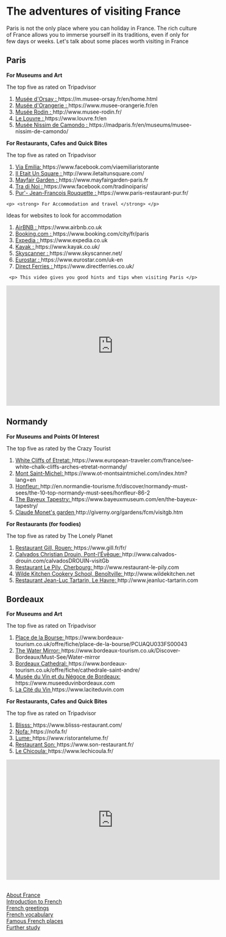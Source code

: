 <h1> The adventures of visiting France </h1>
<body>
<p> Paris is not the only place where you can holiday in France. The rich culture of France allows you to immerse yourself in its traditions, even if only for few days or weeks. Let's talk about some places worth visiting in France </p>

<h2> Paris </h2>
<p> <strong> For Museums and Art </strong> </p>
<p> The top five as rated on Tripadvisor </p>
  <p> <ol> <li> <a href="https://m.musee-orsay.fr/en/home.html"> Musée d'Orsay : </a>  https://m.musee-orsay.fr/en/home.html </li> 
  <li> <a href="https://www.musee-orangerie.fr/en" > Musée d'Orangerie : </a> https://www.musee-orangerie.fr/en </li>
  <li> <a href="http://www.musee-rodin.fr/"> Musée Rodin : </a> http://www.musee-rodin.fr/ </li>
  <li> <a href="https://www.louvre.fr/en"> Le Louvre : </a> https://www.louvre.fr/en </li>
  <li> <a href="https://madparis.fr/en/museums/musee-nissim-de-camondo/" > Musée Nissim de Camondo : </a>  https://madparis.fr/en/museums/musee-nissim-de-camondo/ </li> 

</ol> </p>
  
  <p> <strong> For Restaurants, Cafes and Quick Bites </strong> </p>
<p>  The top five as rated on Tripadvisor </p>

<p>  <ol> <li> <a href="https://www.facebook.com/viaemiliaristorante?utm_source=tripadvisor&utm_medium=referral"> Via Emilia: </a> https://www.facebook.com/viaemiliaristorante </li>
   <li> <a href="http://www.iletaitunsquare.com/" > Il Etait Un Square : </a> http://www.iletaitunsquare.com/ </li>
   <li> <a href="https://www.mayfairgarden-paris.fr/?utm_source=tripadvisor&utm_medium=referral" > Mayfair Garden : </a> https://www.mayfairgarden-paris.fr </li>
    <li> <a href="https://www.facebook.com/tradinoiparis/" > Tra di Noi : </a> https://www.facebook.com/tradinoiparis/
      <li> <a href="https://www.paris-restaurant-pur.fr/" > Pur'- Jean-Francois Rouquette : </a> https://www.paris-restaurant-pur.fr/ </li> </ol> </p>
      
    <p> <strong> For Accommodation and travel </strong> </p>
<p>  Ideas for websites to look for accommodation </p>
  <p> <ol> <li> <a href="https://www.airbnb.co.uk/" > AirBNB : </a> https://www.airbnb.co.uk </li>
<li> <a href="https://www.booking.com/city/fr/paris.en-gb.html"> Booking.com : </a> https://www.booking.com/city/fr/paris </li> 
<li> <a href="https://www.expedia.co.uk/" > Expedia : </a>  https://www.expedia.co.uk </li> 
 <li> <a href="https://www.kayak.co.uk/" > Kayak : </a> https://www.kayak.co.uk/ </li>
  <li> <a href="https://www.skyscanner.net/" > Skyscanner : </a> https://www.skyscanner.net/ </li>
  <li> <a href="https://www.eurostar.com/uk-en" > Eurostar : </a> https://www.eurostar.com/uk-en </li>  
 <li> <a href="https://www.directferries.co.uk/" > Direct Ferries : </a> https://www.directferries.co.uk/ </li> 

</ol> </p>
  
     <p> This video gives you good hints and tips when visiting Paris </p>
<iframe width="560" height="315" src="https://www.youtube.com/embed/qUiaR-bZEY4" frameborder="0" allow="accelerometer; autoplay; encrypted-media; gyroscope; picture-in-picture" allowfullscreen></iframe>
     
<h2> Normandy </h2>
<p> <strong> For Museums and Points Of Interest </strong> </p>
<p> The top five as rated by the Crazy Tourist </p>
<p> <ol> <li> <a href="https://www.european-traveler.com/france/see-white-chalk-cliffs-arches-etretat-normandy/"> White Cliffs of Etretat: </a> https://www.european-traveler.com/france/see-white-chalk-cliffs-arches-etretat-normandy/ </li> 
 <li> <a href="https://www.ot-montsaintmichel.com/index.htm?lang=en" > Mont Saint-Michel: </a> https://www.ot-montsaintmichel.com/index.htm?lang=en </li> 
      <li> <a href="http://en.normandie-tourisme.fr/discover/normandy-must-sees/the-10-top-normandy-must-sees/honfleur-86-2.html" > Honfleur: </a> http://en.normandie-tourisme.fr/discover/normandy-must-sees/the-10-top-normandy-must-sees/honfleur-86-2 </li> 
       <li> <a href="https://www.bayeuxmuseum.com/en/the-bayeux-tapestry/"> The Bayeux Tapestry: </a> https://www.bayeuxmuseum.com/en/the-bayeux-tapestry/ </li>
  <li> <a href="http://giverny.org/gardens/fcm/visitgb.htm" > Claude Monet's garden </a> http://giverny.org/gardens/fcm/visitgb.htm </li> 

</ol> </p>
  
 <p> <strong> For Restaurants (for foodies) </strong> </p>
 
<p>  The top five as rated by The Lonely Planet </p>

  <p> <ol> <li> <a href="https://www.gill.fr/fr"> Restaurant Gill, Rouen: </a> https://www.gill.fr/fr/ </li> 
<li> <a href="http://www.calvados-drouin.com/calvadosDROUIN-visitGb.html"> Calvados Christian Drouin, Pont-l’Évêque: </a> http://www.calvados-drouin.com/calvadosDROUIN-visitGb </li> 
<li> <a href="http://www.restaurant-le-pily.com/"> Restaurant Le Pily, Cherbourg: </a> http://www.restaurant-le-pily.com </li> 
       <li> <a href="http://www.wildekitchen.net/" > Wilde Kitchen Cookery School, Benoîtville: </a> http://www.wildekitchen.net </li> 
         <li> <a href="http://www.jeanluc-tartarin.com/">  Restaurant Jean-Luc Tartarin, Le Havre: </a> http://www.jeanluc-tartarin.com  </li> </ol> </p>
       
<h2> Bordeaux </h2>

<p> <strong> For Museums and Art </strong> </p>

<p> The top five as rated on Tripadvisor </p>

<p> <ol> <li> <a href="https://www.bordeaux-tourism.co.uk/offre/fiche/place-de-la-bourse/PCUAQU033FS00043l" > Place de la Bourse: </a> https://www.bordeaux-tourism.co.uk/offre/fiche/place-de-la-bourse/PCUAQU033FS00043 </li>
<li> <a href="https://www.bordeaux-tourism.co.uk/Discover-Bordeaux/Must-See/Water-mirror" > The Water Mirror: </a> https://www.bordeaux-tourism.co.uk/Discover-Bordeaux/Must-See/Water-mirror </li> 
        <li> <a href="https://www.bordeaux-tourism.co.uk/offre/fiche/cathedrale-saint-andre/PCUAQU033FS0002B" > Bordeaux Cathedral: </a> https://www.bordeaux-tourism.co.uk/offre/fiche/cathedrale-saint-andre/ </li> 
            <li> <a href="https://www.museeduvinbordeaux.com/" >Musée du Vin et du Négoce de Bordeaux: </a> https://www.museeduvinbordeaux.com </li> 
    <li> <a href="https://www.laciteduvin.com/en" > La Cité du Vin </a> https://www.laciteduvin.com </li> 

</ol> </p>
                   
 <p> <strong> For Restaurants, Cafes and Quick Bites </strong> </p>
<p>  The top five as rated on Tripadvisor 
<p> <ol> <li> <a href="https://www.blisss-restaurant.com/?utm_source=tripadvisor&utm_medium=referral"> Blisss: </a> https://www.blisss-restaurant.com/ </li> 
<li> <a href="https://nofa.fr/"> Nofa: </a> https://nofa.fr/ </li>
 <li> <a href="https://www.ristorantelume.fr/"> Lume: </a> https://www.ristorantelume.fr/ </li> 
  <li> <a href="https://www.son-restaurant.fr/"> Restaurant Son: </a> https://www.son-restaurant.fr/ </li>
 <li> <a href="https://www.lechicoula.fr/"> Le Chicoula: </a> https://www.lechicoula.fr/ </li> </ol> </p>

<p> <iframe width="560" height="315" src="https://www.youtube.com/embed/1hcQOXYPejA" frameborder="0" allow="accelerometer; autoplay; encrypted-media; gyroscope; picture-in-picture" allowfullscreen></iframe> </p>

 <body> <br>
  <a  href="https://georginah2.github.io/SML5202-final-Hutt/page2.html" > About France </a> <br>
  <a  href="https://georginah2.github.io/SML5202-final-Hutt/page3.html" > Introduction to French  </a>  <br>
   <a  href="https://georginah2.github.io/SML5202-final-Hutt/page4.html" > French greetings </a>  <br>
  <a  href="https://georginah2.github.io/SML5202-final-Hutt/page5.html" > French vocabulary </a>  <br>
 <a  href="https://georginah2.github.io/SML5202-final-Hutt/page6.html" > Famous French places  </a> <br>
  <a  href= "https://georginah2.github.io/SML5202-final-Hutt/page7.html"> Further study </a>
 </body>

